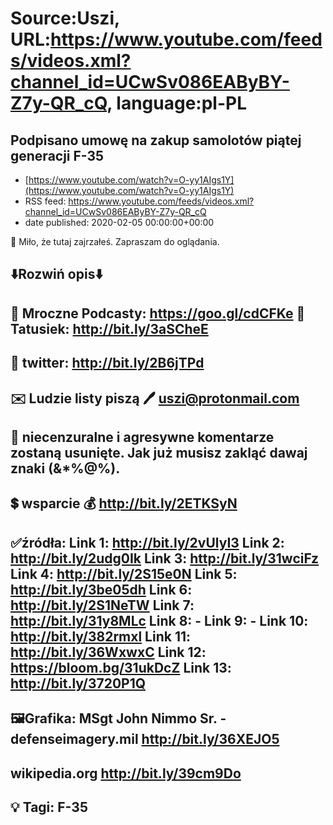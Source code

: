 # Source:Uszi, URL:https://www.youtube.com/feeds/videos.xml?channel_id=UCwSv086EAByBY-Z7y-QR_cQ, language:pl-PL

## Podpisano umowę na zakup samolotów piątej generacji F-35
 - [https://www.youtube.com/watch?v=O-yy1AIgs1Y](https://www.youtube.com/watch?v=O-yy1AIgs1Y)
 - RSS feed: https://www.youtube.com/feeds/videos.xml?channel_id=UCwSv086EAByBY-Z7y-QR_cQ
 - date published: 2020-02-05 00:00:00+00:00

🤪 Miło, że tutaj zajrzałeś.  Zapraszam do oglądania.

⬇️Rozwiń opis⬇️
-------------------------------------------------------------
👀 Mroczne Podcasty: https://goo.gl/cdCFKe
👀 Tatusiek: http://bit.ly/3aSCheE
-------------------------------------------------------------
👀 twitter: http://bit.ly/2B6jTPd
-------------------------------------------------------------
✉️ Ludzie listy piszą 
🖊️ uszi@protonmail.com
-------------------------------------------------------------
👺 niecenzuralne i agresywne komentarze zostaną usunięte.  Jak już musisz zakląć dawaj znaki (&*%@%).
-------------------------------------------------------------
💲 wsparcie
💰 http://bit.ly/2ETKSyN
-------------------------------------------------------------
✅źródła:
Link 1:                   http://bit.ly/2vUlyI3
Link 2:                   http://bit.ly/2udg0Ik
Link 3:                   http://bit.ly/31wciFz
Link 4:                   http://bit.ly/2S15e0N
Link 5:                   http://bit.ly/3be05dh
Link 6:                   http://bit.ly/2S1NeTW
Link 7:                   http://bit.ly/31y8MLc
Link 8:                   -
Link 9:                   -
Link 10:                 http://bit.ly/382rmxl
Link 11:                 http://bit.ly/36WxwxC
Link 12:                 https://bloom.bg/31ukDcZ 
Link 13:                 http://bit.ly/3720P1Q  
-------------------------------------------------------------
🖼Grafika: 
MSgt John Nimmo Sr. - defenseimagery.mil
http://bit.ly/36XEJO5
---
wikipedia.org
http://bit.ly/39cm9Do
-------------------------------------------------------------
💡 Tagi: F-35
-------------------------------------------------------------

